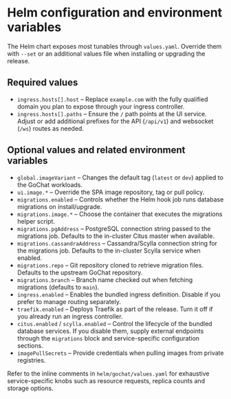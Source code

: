 # Helm configuration and environment variables

The Helm chart exposes most tunables through `values.yaml`. Override them with `--set` or an additional values file when installing or upgrading the release.

## Required values

- `ingress.hosts[].host` – Replace `example.com` with the fully qualified domain you plan to expose through your ingress controller.
- `ingress.hosts[].paths` – Ensure the `/` path points at the UI service. Adjust or add additional prefixes for the API (`/api/v1`) and websocket (`/ws`) routes as needed.

## Optional values and related environment variables

- `global.imageVariant` – Changes the default tag (`latest` or `dev`) applied to the GoChat workloads.
- `ui.image.*` – Override the SPA image repository, tag or pull policy.
- `migrations.enabled` – Controls whether the Helm hook job runs database migrations on install/upgrade.
- `migrations.image.*` – Choose the container that executes the migrations helper script.
- `migrations.pgAddress` – PostgreSQL connection string passed to the migrations job. Defaults to the in-cluster Citus master when available.
- `migrations.cassandraAddress` – Cassandra/Scylla connection string for the migrations job. Defaults to the in-cluster Scylla service when enabled.
- `migrations.repo` – Git repository cloned to retrieve migration files. Defaults to the upstream GoChat repository.
- `migrations.branch` – Branch name checked out when fetching migrations (defaults to `main`).
- `ingress.enabled` – Enables the bundled ingress definition. Disable if you prefer to manage routing separately.
- `traefik.enabled` – Deploys Traefik as part of the release. Turn it off if you already run an ingress controller.
- `citus.enabled` / `scylla.enabled` – Control the lifecycle of the bundled database services. If you disable them, supply external endpoints through the `migrations` block and service-specific configuration sections.
- `imagePullSecrets` – Provide credentials when pulling images from private registries.

Refer to the inline comments in `helm/gochat/values.yaml` for exhaustive service-specific knobs such as resource requests, replica counts and storage options.
